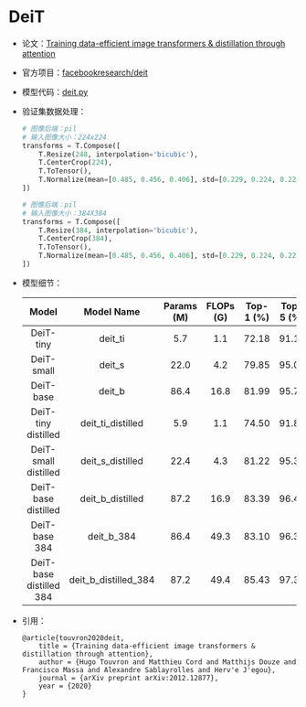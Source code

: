 # DeiT
* 论文：[Training data-efficient image transformers & distillation through attention](https://arxiv.org/abs/2012.12877)
* 官方项目：[facebookresearch/deit](https://github.com/facebookresearch/deit)
* 模型代码：[deit.py](../../../ppim/models/deit.py)
* 验证集数据处理：

    ```python
    # 图像后端：pil
    # 输入图像大小：224x224
    transforms = T.Compose([
        T.Resize(248, interpolation='bicubic'),
        T.CenterCrop(224),
        T.ToTensor(),
        T.Normalize(mean=[0.485, 0.456, 0.406], std=[0.229, 0.224, 0.225])
    ])

    # 图像后端：pil
    # 输入图像大小：384X384
    transforms = T.Compose([
        T.Resize(384, interpolation='bicubic'),
        T.CenterCrop(384),
        T.ToTensor(),
        T.Normalize(mean=[0.485, 0.456, 0.406], std=[0.229, 0.224, 0.225])
    ])
    ```

* 模型细节：

    |         Model           |       Model Name        | Params (M) | FLOPs (G) | Top-1 (%) | Top-5 (%) |          Pretrained Model        |
    |:-----------------------:|:-----------------------:|:----------:|:---------:|:---------:|:---------:|:--------------------------------:|
    | DeiT-tiny               |  deit_ti                |  5.7       |  1.1      | 72.18     |  91.11    | [Download][deit_ti]              |
    | DeiT-small              |  deit_s                 | 22.0       |  4.2      | 79.85     |  95.04    | [Download][deit_s]               |
    | DeiT-base               |  deit_b                 | 86.4       | 16.8      | 81.99     |  95.74    | [Download][deit_b]               |
    | DeiT-tiny distilled     |  deit_ti_distilled      |  5.9       |  1.1      | 74.50     |  91.89    | [Download][deit_ti_distilled]    |
    | DeiT-small distilled    |  deit_s_distilled       | 22.4       |  4.3      | 81.22     |  95.39    | [Download][deit_s_distilled]     |
    | DeiT-base distilled     |  deit_b_distilled       | 87.2       | 16.9      | 83.39     |  96.49    | [Download][deit_b_distilled]     |
    | DeiT-base 384           |  deit_b_384             | 86.4       | 49.3      | 83.10     |  96.37    | [Download][deit_b_384]           |
    | DeiT-base distilled 384 |  deit_b_distilled_384   | 87.2       | 49.4      | 85.43     |  97.33    | [Download][deit_b_distilled_384] |


[deit_ti]:https://bj.bcebos.com/v1/ai-studio-online/1e91e6ab967b4b0f9940891c6f77f98ca612d5a767b8482498c364c11d65b44b?responseContentDisposition=attachment%3B%20filename%3DDeiT_tiny_patch16_224.pdparams
[deit_s]:https://bj.bcebos.com/v1/ai-studio-online/56fb3b56543d495aa36cc244e8f25e3e321747cfcedd48c28830ea3a22f4a82a?responseContentDisposition=attachment%3B%20filename%3DDeiT_small_patch16_224.pdparams
[deit_b]:https://bj.bcebos.com/v1/ai-studio-online/38be4cdffc0240c18e9e4905641e9e8171277f42646947e5b3dbcd68c59a6d81?responseContentDisposition=attachment%3B%20filename%3DDeiT_base_patch16_224.pdparams
[deit_ti_distilled]:https://bj.bcebos.com/v1/ai-studio-online/dd0ff3e26c1e4fd4b56698a43a62febd35bdc8153563435b898cdd9480cd8720?responseContentDisposition=attachment%3B%20filename%3DDeiT_tiny_distilled_patch16_224.pdparams
[deit_s_distilled]:https://bj.bcebos.com/v1/ai-studio-online/5ab1d5f92e1f44d39db09ab2233143f8fd27788c9b4f46bd9f1d5f2cb760933e?responseContentDisposition=attachment%3B%20filename%3DDeiT_small_distilled_patch16_224.pdparams
[deit_b_distilled]:https://bj.bcebos.com/v1/ai-studio-online/24692c628ab64bfc9bb72fc8a5b3d209080b5ad94227472f98d3bb7cb6732e67?responseContentDisposition=attachment%3B%20filename%3DDeiT_base_distilled_patch16_224.pdparams
[deit_b_384]:https://bj.bcebos.com/v1/ai-studio-online/de491e7155e94ac2b13b2a97e432155ed6d502e8a0114e4e90ffd6ce9dce63cc?responseContentDisposition=attachment%3B%20filename%3DDeiT_base_patch16_384.pdparams
[deit_b_distilled_384]:https://bj.bcebos.com/v1/ai-studio-online/0a84b9ea45d0412d9bebae9ea3404e679221c3d0c8e542bf9d6a64f810983b25?responseContentDisposition=attachment%3B%20filename%3DDeiT_base_distilled_patch16_384.pdparams

* 引用：

    ```
    @article{touvron2020deit,
        title = {Training data-efficient image transformers & distillation through attention},
        author = {Hugo Touvron and Matthieu Cord and Matthijs Douze and Francisco Massa and Alexandre Sablayrolles and Herv'e J'egou},
        journal = {arXiv preprint arXiv:2012.12877},
        year = {2020}
    }
    ```
